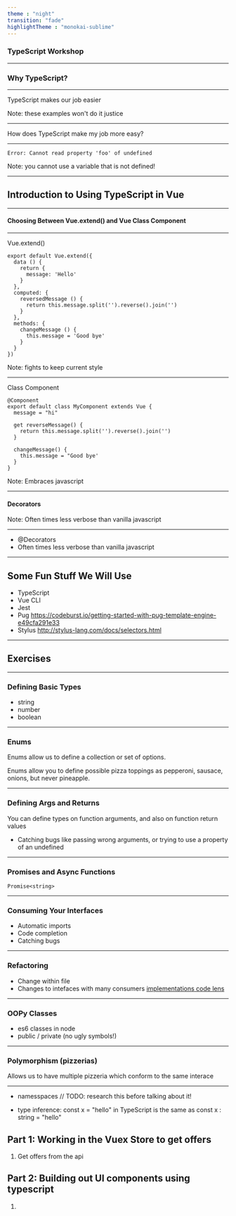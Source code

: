 ```yaml
---
theme : "night"
transition: "fade"
highlightTheme : "monokai-sublime"
---
```


### TypeScript Workshop


---

### Why TypeScript?

---

TypeScript makes our job easier

Note: these examples won't do it justice

---

 How does TypeScript make my job more easy?

---

```
Error: Cannot read property 'foo' of undefined
```

Note: you cannot use a variable that is not defined!

---

## Introduction to Using TypeScript in Vue

---

#### Choosing Between Vue.extend() and Vue Class Component

---

Vue.extend()

```
export default Vue.extend({
  data () {
    return {
      message: 'Hello'
    }
  },
  computed: {
    reversedMessage () {
      return this.message.split('').reverse().join('')
    }
  },
  methods: {
    changeMessage () {
      this.message = 'Good bye'
    }
  }
})
```

Note: fights to keep current style

---

Class Component

```
@Component
export default class MyComponent extends Vue {
  message = "hi"

  get reverseMessage() {
    return this.message.split('').reverse().join('')
  }

  changeMessage() {
    this.message = "Good bye'
  }
}
```

Note: Embraces javascript

---

#### Decorators

Note: Often times less verbose than vanilla javascript

---

- @Decorators
- Often times less verbose than vanilla javascript

---

## Some Fun Stuff We Will Use

- TypeScript
- Vue CLI
- Jest
- Pug https://codeburst.io/getting-started-with-pug-template-engine-e49cfa291e33
- Stylus http://stylus-lang.com/docs/selectors.html

---

## Exercises

---


### Defining Basic Types

- string
- number
- boolean

---

### Enums

Enums allow us to define a collection or set of options.

Enums allow you to define possible pizza toppings as pepperoni, sausace, onions, but never pineapple.

---

### Defining Args and Returns

You can define types on function arguments, and also on function return values

- Catching bugs like passing wrong arguments, or trying to use a property of an undefined

---

### Promises and Async Functions

`Promise<string>`

---

### Consuming Your Interfaces

- Automatic imports
- Code completion
- Catching bugs

---

### Refactoring

- Change within file
- Changes to intefaces with many consumers
  [implementations code lens](https://code.visualstudio.com/docs/languages/typescript#_implementations-codelens)

---

### OOPy Classes

- es6 classes in node
- public / private (no ugly symbols!)

---

### Polymorphism (pizzerias)

Allows us to have multiple pizzeria which conform to the same interace

---

- namesspaces // TODO: research this before talking about it!

- type inference: const x = "hello" in TypeScript is the same as const x : string = "hello"

## Part 1: Working in the Vuex Store to get offers

1. Get offers from the api

## Part 2: Building out UI components using typescript

1.
